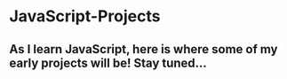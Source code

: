 # JavaScript-Projects

## As I learn JavaScript, here is where some of my early projects will be! Stay tuned...
